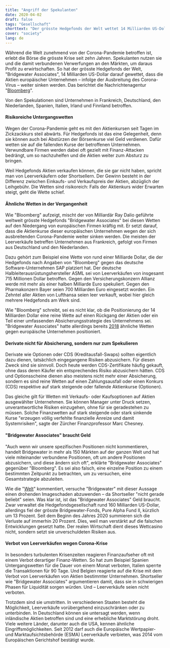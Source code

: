 ```yaml
---
title: "Angriff der Spekulanten"
date: 2020-04-02
draft: false
tags: "Gesellschaft"
shorttext: "Der grösste Hedgefonds der Welt wettet 14 Milliarden US-Dollar auf den Niedergang von europäischen Unternehmen."
cover: "society"
lang: de
---
```


Während die Welt zunehmend von der Corona-Pandemie betroffen ist, erlebt die Börse die grösste Krise seit zehn Jahren. Spekulanten nutzen sie und die damit verbundenen Verwerfungen an den Märkten, um daraus Profit zu erwirtschaften. So hat der grösste Hedgefonds der Welt, "Bridgewater Associates", 14 Milliarden US-Dollar darauf gewettet, dass die Aktien europäischer Unternehmen – infolge der Ausbreitung des Corona-Virus – weiter sinken werden. Das berichtet die Nachrichtenagentur "[Bloomberg](https://www.bloomberg.com/news/articles/2020-03-16/bridgewater-builds-14-billion-short-bet-against-european-stocks "Bridgewater Makes $14 Billion Short Against European Stocks")".

Von den Spekulationen sind Unternehmen in Frankreich, Deutschland, den Niederlanden, Spanien, Italien, Irland und Finnland betroffen.

#### Risikoreiche Untergangswetten

Wegen der Corona-Pandemie geht es mit den Aktienkursen seit Tagen im Zickzackkurs steil abwärts. Für Hedgefonds ist das eine Gelegenheit, denn sie können auch bei Abstürzen der Börsenkurse viel Geld verdienen. Dafür wetten sie auf die fallenden Kurse der betroffenen Unternehmen. Verwundbare Firmen werden dabei oft gezielt mit Finanz-Attacken bedrängt, um so nachzuhelfen und die Aktien weiter zum Absturz zu bringen.

Weil Hedgefonds Aktien verkaufen können, die sie gar nicht haben, spricht man von Leerverkäufern oder Shortsellern. Der Gewinn besteht in der Differenz zwischen Einkaufs- und Verkaufspreis der Aktien, abzüglich der Leihgebühr. Die Wetten sind risikoreich: Falls der Aktienkurs wider Erwarten steigt, geht die Wette schief.

#### Ähnliche Wetten in der Vergangenheit

Wie "Bloomberg" aufzeigt, mischt der von Milliardär Ray Dalio geführte weltweit grösste Hedgefonds "Bridgewater Associates" bei diesen Wetten auf den Niedergang von europäischen Firmen kräftig mit. Er setzt darauf, dass die Aktienkurse dieser europäischen Unternehmen wegen der sich ausbreitenden Corona-Pandemie weiter sinken werden. Die meisten der Leerverkäufe betreffen Unternehmen aus Frankreich, gefolgt von Firmen aus Deutschland und den Niederlanden.

Dazu gehört zum Beispiel eine Wette von rund einer Milliarde Dollar, die der Hedgefonds nach Angaben von "Bloomberg" gegen das deutsche Software-Unternehmen SAP platziert hat. Der deutsche Halbleiterausrüstungshersteller ASML sei von Leerverkäufen von insgesamt 715 Millionen Dollar betroffen. Gegen den Versicherungskonzern Allianz werde mit mehr als einer halben Milliarde Euro spekuliert. Gegen den Pharmakonzern Bayer seien 700 Milliarden Euro eingesetzt worden. Ein Zehntel aller Aktien von Lufthansa seien leer verkauft, wobei hier gleich mehrere Hedgefonds am Werk sind.

Wie "Bloomberg" schreibt, sei es nicht klar, ob die Positionierung der 14 Milliarden Dollar eine reine Wette auf einen Rückgang der Aktien oder ein Teil einer umfassenden Absicherungsstrategie des Unternehmens sei. "Bridgewater Associates" hatte allerdings bereits [2018](https://www.faz.net/aktuell/finanzen/finanzmarkt/hedgefonds-wettet-milliarden-gegen-europas-grosskonzerne-15449008.html "Der weltgrößte Hedgefonds wettet auf Baisse") ähnliche Wetten gegen europäische Unternehmen positioniert.

#### Derivate nicht für Absicherung, sondern nur zum Spekulieren

Derivate wie Optionen oder CDS (Kreditausfall-Swaps) sollten eigentlich dazu dienen, tatsächlich eingegangene Risiken abzusichern. Für diesen Zweck sind sie sinnvoll. Doch heute werden CDS-Zertifikate häufig gekauft, ohne dass deren Käufer ein entsprechendes Risiko abzusichern hätten. CDS und Optionsscheine dienen also meistens nicht mehr einer Absicherung, sondern es sind reine Wetten auf einen Zahlungsausfall oder einen Konkurs (CDS) respektive auf stark steigende oder fallende Aktienkurse (Optionen).

Das gleiche gilt für Wetten mit Verkaufs- oder Kaufsoptionen auf Aktien ausgewählter Unternehmen. Sie können Manager unter Druck setzen, unverantwortliche Risiken einzugehen, ohne für sie geradestehen zu müssen. Solche Finanzwetten auf stark steigende oder stark sinkende Kurse "erzeugen völlig verfehlte finanzielle Anreize und damit Systemrisiken", sagte der Zürcher Finanzprofessor Marc Chesney.

#### "Bridgewater Associates" braucht Geld

"Auch wenn wir unsere spezifischen Positionen nicht kommentieren, handelt Bridgewater in mehr als 150 Märkten auf der ganzen Welt und hat viele miteinander verbundene Positionen, oft um andere Positionen abzusichern, und diese ändern sich oft", erklärte "Bridgewater Associates" gegenüber "Bloomberg". Es sei also falsch, eine einzelne Position zu einem bestimmten Zeitpunkt zu betrachten, um zu versuchen, eine Gesamtstrategie abzuleiten.

Wie die "[Welt](https://www.welt.de/print/die_welt/finanzen/article206646337/Spekulanten-stuerzen-sich-auf-deutsche-Konzerne.html "Spekulanten stürzen sich auf deutsche Konzerne")" kommentiert, versuche "Bridgewater" mit dieser Aussage einen drohenden Imageschaden abzuwenden – da Shortseller "nicht gerade beliebt" seien. Was klar ist, ist das "Bridgewater Associates" Geld braucht. Zwar verwaltet die Hedgefondsgesellschaft rund 160 Milliarden US-Dollar, allerdings fiel der grösste Bridgewater-Fonds, Pure Alpha Fund II, kürzlich um 13 Prozent. Seit dem Beginn des Jahres 2020 summieren sich die Verluste auf immerhin 20 Prozent. Dies, weil man verstärkt auf die falschen Entwicklungen gesetzt hatte. Der realen Wirtschaft dient dieses Wettcasino nicht, sondern setzt sie unverschuldeten Risiken aus.

#### Verbot von Leerverkäufen wegen Corona-Krise

In besonders turbulenten Krisenzeiten reagieren Finanzaufseher oft mit einem Verbot derartiger Finanz-Wetten. So hat zum Beispiel Spanien Untergangswetten für die Dauer von einem Monat verboten, Italien sperrte die Transaktionen für 90 Tage. Und Belgien reagierte auf die Krise mit dem Verbot von Leerverkäufen von Aktien bestimmter Unternehmen. Shortseller wie "Bridgewater Associates" argumentieren damit, dass sie in schwierigen Phasen für Liquidität sorgen würden. Und – Leerverkäufe seien nicht verboten.

Trotzdem sind sie umstritten. In verschiedenen Staaten besteht die Möglichkeit, Leerverkäufe vorübergehend einzuschränken oder zu unterbinden. In Deutschland können sie untersagt werden, wenn inländische Aktien betroffen sind und eine erhebliche Marktstörung droht. Viele weitere Länder, darunter auch die USA, kennen ähnliche Eingriffsmöglichkeiten. Seit 2012 darf auch die Europäische Wertpapier- und Marktaufsichtsbehörde (ESMA) Leerverkäufe verbieten, was 2014 vom Europäischen Gerichtshof bestätigt wurde.
